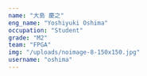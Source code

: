 ```yaml
---
name: "大島 慶之"
eng_name: "Yoshiyuki Oshima"
occupation: "Student"
grade: "M2"
team: "FPGA"
img: "/uploads/noimage-8-150x150.jpg"
username: "oshima"
---
```

